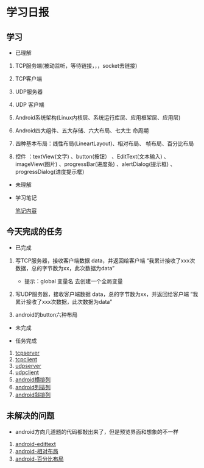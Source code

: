 # 学习日报

## 学习

* 已理解
1. TCP服务端(被动监听，等待链接，，，socket去链接)

2. TCP客户端

3. UDP服务器

4. UDP 客户端

5. Android系统架构(Linux内核层、系统运行库层、应用框架层、应用层)

6. Android四大组件、五大存储、六大布局、七大生 命周期

7.  四种基本布局：线性布局(LineartLayout)、相对布局、 帧布局、百分比布局

8. 控件 ：textView(文字) 、button(按钮） 、EditText(文本输入) 、imageView(图片) 、progressBar(进度条) 、alertDialog(提示框) 、 progressDialog(进度提示框)


* 未理解


* 学习笔记

    [笔记内容](https://github.com/WangZhaorui-pang/summer/blob/master/8%E6%9C%88/0806/python/biji.md)



## 今天完成的任务

* 已完成

1. 写TCP服务器，接收客户端数据 data，并返回给客户端 “我累计接收了xxx次数据，总的字节数为xx，此次数据为data”  
   * 提示：global 变量名  去创建一个全局变量

2. 写UDP服务器，接收客户端数据 data，总的字节数为xx，并返回给客户端 “我累计接收了xxx次数据，此次数据为data”

3. android的button六种布局


* 未完成



* 任务完成

1. [tcpserver](https://github.com/WangZhaorui-pang/summer/blob/master/8%E6%9C%88/0806/python/tcpserver.py)
2. [tcpclient](https://github.com/WangZhaorui-pang/summer/blob/master/8%E6%9C%88/0806/python/tcpclient.py)
3. [udpserver](https://github.com/WangZhaorui-pang/summer/blob/master/8%E6%9C%88/0806/python/udpserver.py)
4. [udpclient](https://github.com/WangZhaorui-pang/summer/blob/master/8%E6%9C%88/0806/python/udpclient.py)
5. [android横排列](https://github.com/WangZhaorui-pang/summer/blob/master/8%E6%9C%88/0806/android/activityh.xml)
6. [android列排列](https://github.com/WangZhaorui-pang/summer/blob/master/8%E6%9C%88/0806/android/activityv.xml)
7. [android斜排列](https://github.com/WangZhaorui-pang/summer/blob/master/8%E6%9C%88/0806/android/activity_main.xml)


## 未解决的问题

* android方向几道题的代码都敲出来了，但是预览界面和想象的不一样

1. [android-edittext](https://github.com/WangZhaorui-pang/summer/blob/master/8%E6%9C%88/0806/android/activity_main2.xml)
2. [android-相对布局](https://github.com/WangZhaorui-pang/summer/blob/master/8%E6%9C%88/0806/android/activity_main3.xml)
3. [android-百分比布局](https://github.com/WangZhaorui-pang/summer/blob/master/8%E6%9C%88/0806/android/activity_main4.xml)